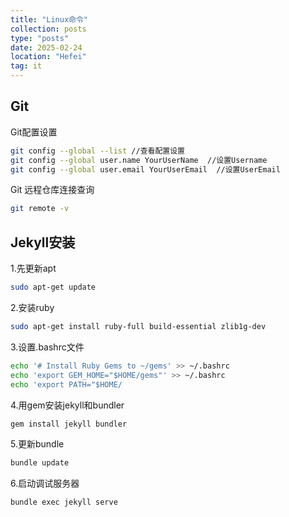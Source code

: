 ```yaml
---
title: "Linux命令"
collection: posts
type: "posts"
date: 2025-02-24
location: "Hefei"
tag: it
---
```


## Git

Git配置设置

```bash
git config --global --list //查看配置设置
git config --global user.name YourUserName  //设置Username
git config --global user.email YourUserEmail  //设置UserEmail
```

Git 远程仓库连接查询

```bash
git remote -v
```

## Jekyll安装

1.先更新apt

```bash
sudo apt-get update
```
2.安装ruby

```bash
sudo apt-get install ruby-full build-essential zlib1g-dev
```
3.设置.bashrc文件

```bash
echo '# Install Ruby Gems to ~/gems' >> ~/.bashrc
echo 'export GEM_HOME="$HOME/gems"' >> ~/.bashrc
echo 'export PATH="$HOME/
```
4.用gem安装jekyll和bundler
```bash
gem install jekyll bundler
```

5.更新bundle
```bash
bundle update
```

6.启动调试服务器
```bash
bundle exec jekyll serve
```


